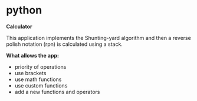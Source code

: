 python
======
<b>Calculator</b><br>
<p>This application implements the Shunting-yard algorithm and then a reverse polish notation (rpn) is calculated using a stack.</p>
<b>What allows the app:</b>
<ul>
<li>priority of operations</li>
<li>use brackets</li>
<li>use math functions</li>
<li>use custom functions</li>
<li>add a new functions and operators</li>
</ul>
